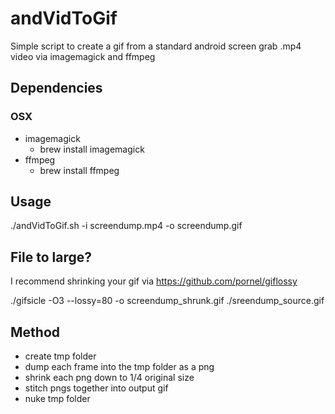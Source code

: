 # andVidToGif
Simple script to create a gif from a standard android screen grab .mp4 video via imagemagick and ffmpeg

## Dependencies

### OSX
* imagemagick
  * brew install imagemagick
* ffmpeg
  * brew install ffmpeg

## Usage
./andVidToGif.sh -i screendump.mp4 -o screendump.gif

## File to large?
I recommend shrinking your gif via https://github.com/pornel/giflossy

./gifsicle -O3 --lossy=80 -o screendump_shrunk.gif ./sreendump_source.gif 

## Method
* create tmp folder
* dump each frame into the tmp folder as a png
* shrink each png down to 1/4 original size
* stitch pngs together into output gif
* nuke tmp folder



